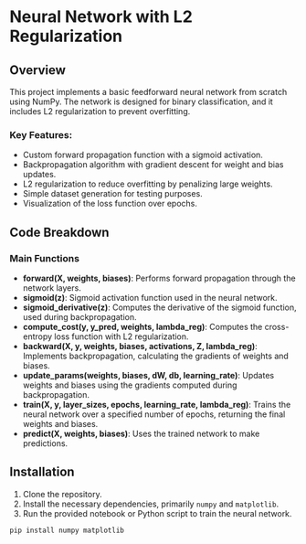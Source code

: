 # Neural Network with L2 Regularization

## Overview

This project implements a basic feedforward neural network from scratch using NumPy. The network is designed for binary classification, and it includes L2 regularization to prevent overfitting.

### Key Features:
- Custom forward propagation function with a sigmoid activation.
- Backpropagation algorithm with gradient descent for weight and bias updates.
- L2 regularization to reduce overfitting by penalizing large weights.
- Simple dataset generation for testing purposes.
- Visualization of the loss function over epochs.

## Code Breakdown

### Main Functions

- **forward(X, weights, biases)**: Performs forward propagation through the network layers.
- **sigmoid(z)**: Sigmoid activation function used in the neural network.
- **sigmoid_derivative(z)**: Computes the derivative of the sigmoid function, used during backpropagation.
- **compute_cost(y, y_pred, weights, lambda_reg)**: Computes the cross-entropy loss function with L2 regularization.
- **backward(X, y, weights, biases, activations, Z, lambda_reg)**: Implements backpropagation, calculating the gradients of weights and biases.
- **update_params(weights, biases, dW, db, learning_rate)**: Updates weights and biases using the gradients computed during backpropagation.
- **train(X, y, layer_sizes, epochs, learning_rate, lambda_reg)**: Trains the neural network over a specified number of epochs, returning the final weights and biases.
- **predict(X, weights, biases)**: Uses the trained network to make predictions.

## Installation

1. Clone the repository.
2. Install the necessary dependencies, primarily `numpy` and `matplotlib`.
3. Run the provided notebook or Python script to train the neural network.

```bash
pip install numpy matplotlib
